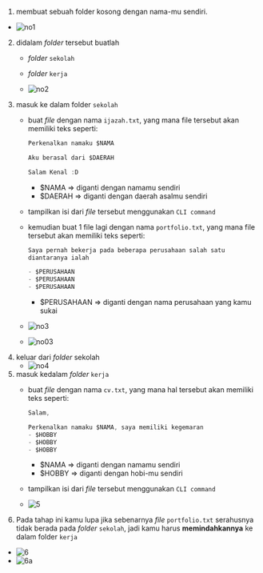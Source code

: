 1. membuat sebuah folder kosong dengan nama-mu sendiri.
- ![no1](https://user-images.githubusercontent.com/107297270/180602948-fdfe85a6-29e5-4e8b-92df-ee5a412101f9.png)

2. didalam *folder* tersebut buatlah
    - *folder* `sekolah`
    - *folder* `kerja`

   - ![no2](https://user-images.githubusercontent.com/107297270/180603000-fcd460c6-d89f-48ef-a86a-a670d76d1888.png)
3. masuk ke dalam folder `sekolah`
    - buat *file* dengan nama `ijazah.txt`, yang mana file tersebut akan memiliki teks seperti:

        ```jsx
        Perkenalkan namaku $NAMA

        Aku berasal dari $DAERAH

        Salam Kenal :D
        ```

        - $NAMA ⇒ diganti dengan namamu sendiri
        - $DAERAH ⇒ diganti dengan daerah asalmu sendiri
    - tampilkan isi dari *file* tersebut menggunakan `CLI command`
    - kemudian buat 1 file lagi dengan nama `portfolio.txt`, yang mana file tersebut akan memiliki teks seperti:

        ```jsx
        Saya pernah bekerja pada beberapa perusahaan salah satu 
        diantaranya ialah

        - $PERUSAHAAN
        - $PERUSAHAAN
        - $PERUSAHAAN
        ```

        - $PERUSAHAAN ⇒ diganti dengan nama perusahaan yang kamu sukai
    
    - ![no3](https://user-images.githubusercontent.com/107297270/180603125-f71c2b4d-0969-4b4b-9326-e552d14ffa70.png)
    - ![no03](https://user-images.githubusercontent.com/107297270/180603229-39198d29-a9af-4a43-9db6-31680772871d.png) 
4. keluar dari *folder* sekolah
    -  ![no4](https://user-images.githubusercontent.com/107297270/180603273-b012bf85-43ea-4573-9edd-047217c7d105.png)
5. masuk kedalam *folder* `kerja`
    - buat *file* dengan nama `cv.txt`, yang mana hal tersebut akan memiliki teks seperti:

        ```jsx
        Salam,

        Perkenalkan namaku $NAMA, saya memiliki kegemaran
        - $HOBBY
        - $HOBBY
        - $HOBBY
        ```

        - $NAMA ⇒ diganti dengan namamu sendiri
        - $HOBBY ⇒ diganti dengan hobi-mu sendiri
    - tampilkan isi dari *file* tersebut menggunakan `CLI command`
    - ![5](https://user-images.githubusercontent.com/107297270/180603355-5109e7f1-fb01-4fc9-a083-788af5729c52.png)
6. Pada tahap ini kamu lupa jika sebenarnya *file* `portfolio.txt` serahusnya tidak berada pada *folder* `sekolah`, jadi kamu harus **memindahkannya** ke dalam folder `kerja`
- ![6](https://user-images.githubusercontent.com/107297270/180603470-262e7aeb-633e-4a2a-8031-ce7bd71d918d.png)
-  ![6a](https://user-images.githubusercontent.com/107297270/180603493-21c2825f-64e7-48e1-9005-a17269622924.png)